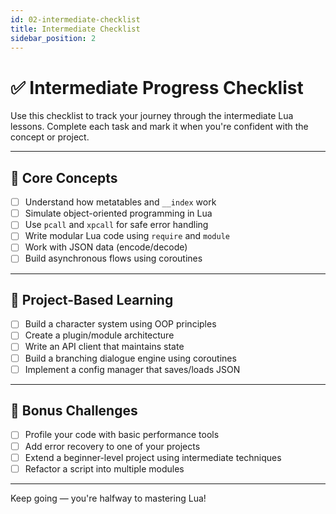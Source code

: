 ```yaml
---
id: 02-intermediate-checklist
title: Intermediate Checklist
sidebar_position: 2
---
```


# ✅ Intermediate Progress Checklist

Use this checklist to track your journey through the intermediate Lua lessons. Complete each task and mark it when you're confident with the concept or project.

---

## 🔹 Core Concepts

- [ ] Understand how metatables and `__index` work  
- [ ] Simulate object-oriented programming in Lua  
- [ ] Use `pcall` and `xpcall` for safe error handling  
- [ ] Write modular Lua code using `require` and `module`  
- [ ] Work with JSON data (encode/decode)  
- [ ] Build asynchronous flows using coroutines  

---

## 🔹 Project-Based Learning

- [ ] Build a character system using OOP principles  
- [ ] Create a plugin/module architecture  
- [ ] Write an API client that maintains state  
- [ ] Build a branching dialogue engine using coroutines  
- [ ] Implement a config manager that saves/loads JSON  

---

## 🔹 Bonus Challenges

- [ ] Profile your code with basic performance tools  
- [ ] Add error recovery to one of your projects  
- [ ] Extend a beginner-level project using intermediate techniques  
- [ ] Refactor a script into multiple modules  

---

Keep going — you're halfway to mastering Lua!
